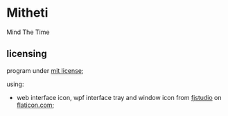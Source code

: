 # Mitheti

Mind The Time

## licensing

program under [mit license](./license);

using:

- web interface icon, wpf interface tray and window icon from [fjstudio](https://www.flaticon.com/authors/fjstudio)
  on [flaticon.com](https://www.flaticon.com/);
